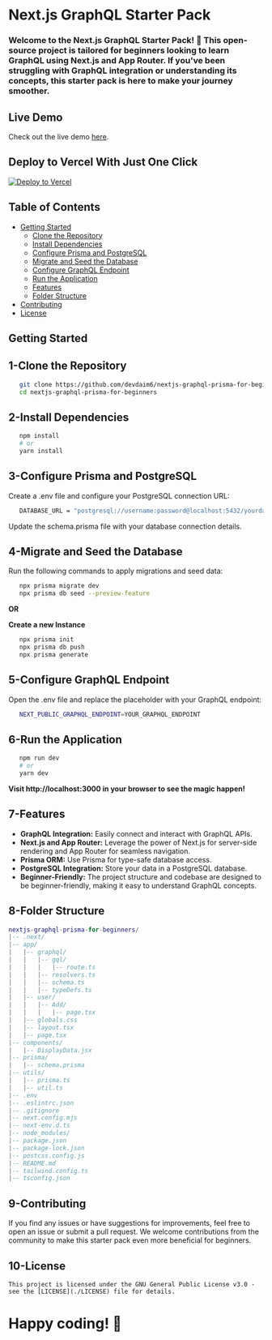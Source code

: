 # Next.js GraphQL Starter Pack

### Welcome to the Next.js GraphQL Starter Pack! 🚀 This open-source project is tailored for beginners looking to learn GraphQL using Next.js and App Router. If you've been struggling with GraphQL integration or understanding its concepts, this starter pack is here to make your journey smoother.

## Live Demo

Check out the live demo [here](https://graphql-prisma-for-beginners.vercel.app).

## Deploy to Vercel With Just One Click

[![Deploy to Vercel](https://vercel.com/button)](https://vercel.com/import/project?template=https://github.com/devdaim6/nextjs-graphql-prisma-for-beginners)

## Table of Contents

- [Getting Started](#getting-started)
  - [Clone the Repository](#1-clone-the-repository)
  - [Install Dependencies](#2-install-dependencies)
  - [Configure Prisma and PostgreSQL](#3-configure-prisma-and-postgresql)
  - [Migrate and Seed the Database](#4-migrate-and-seed-the-database)
  - [Configure GraphQL Endpoint](#5-configure-graphql-endpoint)
  - [Run the Application](#6-run-the-application)
  - [Features](#7-features)
  - [Folder Structure](#8-folder-structure)
- [Contributing](#9-contributing)
- [License](#10-license)

## Getting Started

## 1-Clone the Repository

```bash
   git clone https://github.com/devdaim6/nextjs-graphql-prisma-for-beginners.git
   cd nextjs-graphql-prisma-for-beginners
```

## 2-Install Dependencies

```bash
   npm install
   # or
   yarn install
```

## 3-Configure Prisma and PostgreSQL

Create a .env file and configure your PostgreSQL connection URL:

```bash
   DATABASE_URL = "postgresql://username:password@localhost:5432/yourdatabase"
```

Update the schema.prisma file with your database connection details.

## 4-Migrate and Seed the Database

Run the following commands to apply migrations and seed data:

```bash
   npx prisma migrate dev
   npx prisma db seed --preview-feature
```

**OR**

**Create a new Instance**

```bash
   npx prisma init
   npx prisma db push
   npx prisma generate
```

## 5-Configure GraphQL Endpoint

Open the .env file and replace the placeholder with your GraphQL endpoint:

```bash
   NEXT_PUBLIC_GRAPHQL_ENDPOINT=YOUR_GRAPHQL_ENDPOINT
```

## 6-Run the Application

```bash
   npm run dev
   # or
   yarn dev
```

**Visit http://localhost:3000 in your browser to see the magic happen!**

## 7-Features

- **GraphQL Integration:** Easily connect and interact with GraphQL APIs.
- **Next.js and App Router:** Leverage the power of Next.js for server-side rendering and App Router for seamless navigation.
- **Prisma ORM:** Use Prisma for type-safe database access.
- **PostgreSQL Integration:** Store your data in a PostgreSQL database.
- **Beginner-Friendly:** The project structure and codebase are designed to be beginner-friendly, making it easy to understand GraphQL concepts.

## 8-Folder Structure

```lua
nextjs-graphql-prisma-for-beginners/
|-- .next/
|-- app/
|   |-- graphql/
|   |   |-- gql/
|   |   |   |-- route.ts
|   |   |-- resolvers.ts
|   |   |-- schema.ts
|   |   |-- typeDefs.ts
|   |-- user/
|   |   |-- Add/
|   |   |   |-- page.tsx
|   |-- globals.css
|   |-- layout.tsx
|   |-- page.tsx
|-- components/
|   |-- DisplayData.jsx
|-- prisma/
|   |-- schema.prisma
|-- utils/
|   |-- prisma.ts
|   |-- util.ts
|-- .env
|-- .eslintrc.json
|-- .gitignore
|-- next.config.mjs
|-- next-env.d.ts
|-- node_modules/
|-- package.json
|-- package-lock.json
|-- postcss.config.js
|-- README.md
|-- tailwind.config.ts
|-- tsconfig.json
```

## 9-Contributing

If you find any issues or have suggestions for improvements, feel free to open an issue or submit a pull request. We welcome contributions from the community to make this starter pack even more beneficial for beginners.

## 10-License

    This project is licensed under the GNU General Public License v3.0 - see the [LICENSE](./LICENSE) file for details.

# Happy coding! 🚀

